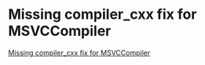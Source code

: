 # Missing compiler_cxx fix for MSVCCompiler
[Missing compiler_cxx fix for MSVCCompiler](https://aiwithcloud.com/2021/01/27/missing-compiler_cxx-fix-for-msvccompiler/)